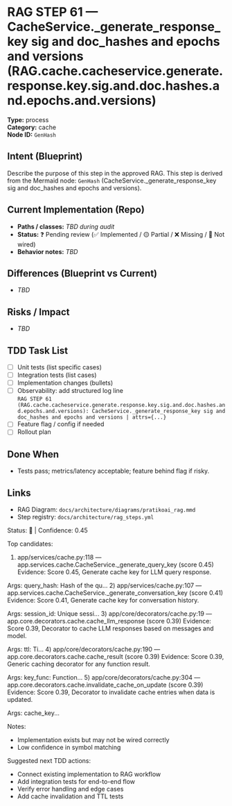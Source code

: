 # RAG STEP 61 — CacheService._generate_response_key sig and doc_hashes and epochs and versions (RAG.cache.cacheservice.generate.response.key.sig.and.doc.hashes.and.epochs.and.versions)

**Type:** process  
**Category:** cache  
**Node ID:** `GenHash`

## Intent (Blueprint)
Describe the purpose of this step in the approved RAG. This step is derived from the Mermaid node: `GenHash` (CacheService._generate_response_key sig and doc_hashes and epochs and versions).

## Current Implementation (Repo)
- **Paths / classes:** _TBD during audit_
- **Status:** ❓ Pending review (✅ Implemented / 🟡 Partial / ❌ Missing / 🔌 Not wired)
- **Behavior notes:** _TBD_

## Differences (Blueprint vs Current)
- _TBD_

## Risks / Impact
- _TBD_

## TDD Task List
- [ ] Unit tests (list specific cases)
- [ ] Integration tests (list cases)
- [ ] Implementation changes (bullets)
- [ ] Observability: add structured log line  
  `RAG STEP 61 (RAG.cache.cacheservice.generate.response.key.sig.and.doc.hashes.and.epochs.and.versions): CacheService._generate_response_key sig and doc_hashes and epochs and versions | attrs={...}`
- [ ] Feature flag / config if needed
- [ ] Rollout plan

## Done When
- Tests pass; metrics/latency acceptable; feature behind flag if risky.

## Links
- RAG Diagram: `docs/architecture/diagrams/pratikoai_rag.mmd`
- Step registry: `docs/architecture/rag_steps.yml`


<!-- AUTO-AUDIT:BEGIN -->
Status: 🔌  |  Confidence: 0.45

Top candidates:
1) app/services/cache.py:118 — app.services.cache.CacheService._generate_query_key (score 0.45)
   Evidence: Score 0.45, Generate cache key for LLM query response.

Args:
    query_hash: Hash of the qu...
2) app/services/cache.py:107 — app.services.cache.CacheService._generate_conversation_key (score 0.41)
   Evidence: Score 0.41, Generate cache key for conversation history.

Args:
    session_id: Unique sessi...
3) app/core/decorators/cache.py:19 — app.core.decorators.cache.cache_llm_response (score 0.39)
   Evidence: Score 0.39, Decorator to cache LLM responses based on messages and model.

Args:
    ttl: Ti...
4) app/core/decorators/cache.py:190 — app.core.decorators.cache.cache_result (score 0.39)
   Evidence: Score 0.39, Generic caching decorator for any function result.

Args:
    key_func: Function...
5) app/core/decorators/cache.py:304 — app.core.decorators.cache.invalidate_cache_on_update (score 0.39)
   Evidence: Score 0.39, Decorator to invalidate cache entries when data is updated.

Args:
    cache_key...

Notes:
- Implementation exists but may not be wired correctly
- Low confidence in symbol matching

Suggested next TDD actions:
- Connect existing implementation to RAG workflow
- Add integration tests for end-to-end flow
- Verify error handling and edge cases
- Add cache invalidation and TTL tests
<!-- AUTO-AUDIT:END -->